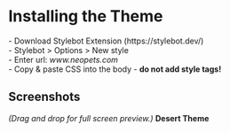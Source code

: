 <h1>Installing the Theme</h1>
<p>
- Download Stylebot Extension (https://stylebot.dev/)
<br>- Stylebot > Options > New style
<br>- Enter url: <i>www.neopets.com</i>
 <br>- Copy & paste CSS into the body - <b>do not add style tags!</b>
<p>
 
<h2>Screenshots</h2>
<i>(Drag and drop for full screen preview.)</i>
<b>Desert Theme</b><br>
<img src="https://i.imgur.com/CTExkcs.png" style="width:30%; height: 30%>
